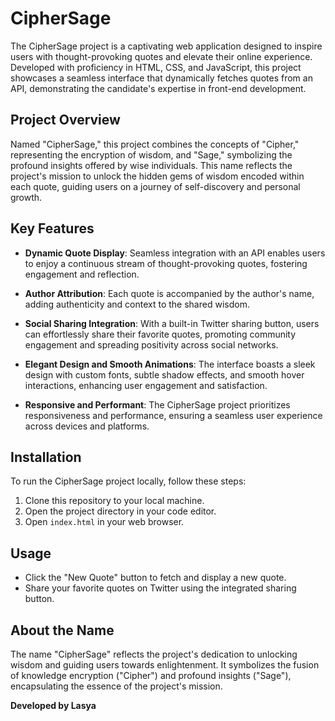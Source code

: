 
# CipherSage

The CipherSage project is a captivating web application designed to inspire users with thought-provoking quotes and elevate their online experience. Developed with proficiency in HTML, CSS, and JavaScript, this project showcases a seamless interface that dynamically fetches quotes from an API, demonstrating the candidate's expertise in front-end development.

## Project Overview

Named "CipherSage," this project combines the concepts of "Cipher," representing the encryption of wisdom, and "Sage," symbolizing the profound insights offered by wise individuals. This name reflects the project's mission to unlock the hidden gems of wisdom encoded within each quote, guiding users on a journey of self-discovery and personal growth.

## Key Features

- **Dynamic Quote Display**: Seamless integration with an API enables users to enjoy a continuous stream of thought-provoking quotes, fostering engagement and reflection.
  
- **Author Attribution**: Each quote is accompanied by the author's name, adding authenticity and context to the shared wisdom.
  
- **Social Sharing Integration**: With a built-in Twitter sharing button, users can effortlessly share their favorite quotes, promoting community engagement and spreading positivity across social networks.
  
- **Elegant Design and Smooth Animations**: The interface boasts a sleek design with custom fonts, subtle shadow effects, and smooth hover interactions, enhancing user engagement and satisfaction.
  
- **Responsive and Performant**: The CipherSage project prioritizes responsiveness and performance, ensuring a seamless user experience across devices and platforms.

## Installation

To run the CipherSage project locally, follow these steps:

1. Clone this repository to your local machine.
2. Open the project directory in your code editor.
3. Open `index.html` in your web browser.

## Usage

- Click the "New Quote" button to fetch and display a new quote.
- Share your favorite quotes on Twitter using the integrated sharing button.

## About the Name

The name "CipherSage" reflects the project's dedication to unlocking wisdom and guiding users towards enlightenment. It symbolizes the fusion of knowledge encryption ("Cipher") and profound insights ("Sage"), encapsulating the essence of the project's mission.


**Developed by Lasya**
